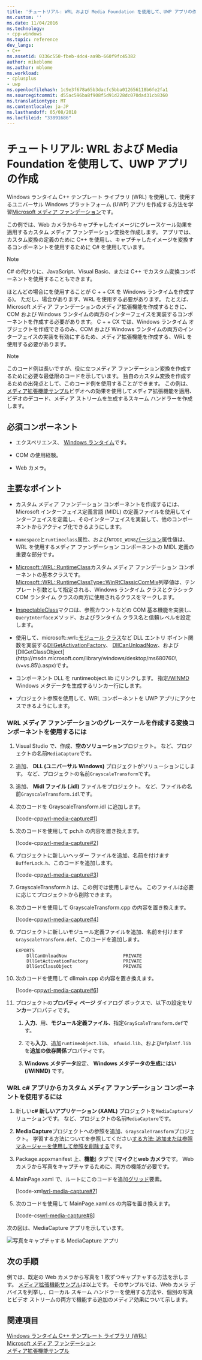 ```yaml
---
title: 'チュートリアル: WRL および Media Foundation を使用して、UWP アプリの作成 |Microsoft ドキュメント'
ms.custom: ''
ms.date: 11/04/2016
ms.technology:
- cpp-windows
ms.topic: reference
dev_langs:
- C++
ms.assetid: 0336c550-fbeb-4dc4-aa9b-660f9fc45382
author: mikeblome
ms.author: mblome
ms.workload:
- cplusplus
- uwp
ms.openlocfilehash: 1c9e3f678a65b3dacfc5bba012656118b6fe2fa1
ms.sourcegitcommit: d55ac596ba8f908f5d91d228dc070dad31cb8360
ms.translationtype: MT
ms.contentlocale: ja-JP
ms.lasthandoff: 05/08/2018
ms.locfileid: "33891686"
---
```

# <a name="walkthrough-creating-a-uwp-app-using-wrl-and-media-foundation"></a>チュートリアル: WRL および Media Foundation を使用して、UWP アプリの作成
Windows ランタイム C++ テンプレート ライブラリ (WRL) を使用して、使用するユニバーサル Windows プラットフォーム (UWP) アプリを作成する方法を学習[Microsoft メディア ファンデーション](http://msdn.microsoft.com/library/windows/apps/ms694197)です。  
  
 この例では、Web カメラからキャプチャしたイメージにグレースケール効果を適用するカスタム メディア ファンデーション変換を作成します。 アプリでは、カスタム変換の定義のために C++ を使用し、キャプチャしたイメージを変換するコンポーネントを使用するために C# を使用しています。  
  
> [!NOTE]
>  C# の代わりに、JavaScript、Visual Basic、または C++ でカスタム変換コンポーネントを使用することもできます。  
  

 ほとんどの場合にを使用することが C + + CX を Windows ランタイムを作成する)。 ただし、場合があります、WRL を使用する必要があります。 たとえば、Microsoft メディア ファンデーションのメディア拡張機能を作成するときに、COM および Windows ランタイムの両方のインターフェイスを実装するコンポーネントを作成する必要があります。 C + + CX では、Windows ランタイム オブジェクトを作成できるのみ、COM および Windows ランタイムの両方のインターフェイスの実装を有効にするため、メディア拡張機能を作成する、WRL を使用する必要があります。  

  
> [!NOTE]
>  このコード例は長いですが、役に立つメディア ファンデーション変換を作成するために必要な最低限のコードを示しています。 独自のカスタム変換を作成するための出発点として、このコード例を使用することができます。 この例は、[メディア拡張機能サンプル](http://code.msdn.microsoft.com/windowsapps/Media-extensions-sample-7b466096)ビデオへの効果を使用してメディア拡張機能を適用、ビデオのデコード、メディア ストリームを生成するスキーム ハンドラーを作成します。  
  
## <a name="prerequisites"></a>必須コンポーネント  
  
-   エクスペリエンス、 [Windows ランタイム](http://msdn.microsoft.com/library/windows/apps/br211377.aspx)です。  
  
-   COM の使用経験。  
  
-   Web カメラ。  
  
## <a name="key-points"></a>主要なポイント  
  
-   カスタム メディア ファンデーション コンポーネントを作成するには、Microsoft インターフェイス定義言語 (MIDL) の定義ファイルを使用してインターフェイスを定義し、そのインターフェイスを実装して、他のコンポーネントからアクティブ化できるようにします。  
  
-   `namespace`と`runtimeclass`属性、および`NTDDI_WIN8`[バージョン](http://msdn.microsoft.com/en-us/66ac5cf3-2230-44fd-aaf6-8013e4a4ae81)属性値は、WRL を使用するメディア ファンデーション コンポーネントの MIDL 定義の重要な部分です。  
  
-   [Microsoft::WRL::RuntimeClass](../windows/runtimeclass-class.md)カスタム メディア ファンデーション コンポーネントの基本クラスです。 [Microsoft::WRL::RuntimeClassType::WinRtClassicComMix](../windows/runtimeclasstype-enumeration.md)列挙値は、テンプレート引数として指定される、Windows ランタイム クラスとクラシック COM ランタイム クラスの両方に使用されるクラスをマークします。  
  
-   [InspectableClass](../windows/inspectableclass-macro.md)マクロは、参照カウントなどの COM 基本機能を実装し、`QueryInterface`メソッド、およびランタイム クラス名と信頼レベルを設定します。  
  
-   使用して、microsoft::wrl::[モジュール クラス](https://www.microsoftonedoc.com/#/organizations/e6f6a65cf14f462597b64ac058dbe1d0/projects/3fedad16-eaf1-41a6-8f96-0c1949c68f32/containers/a3daf831-1c5f-4bbe-964d-503870caf874/tocpaths/b4acf5de-2f4c-4c8b-b5ff-9140d023ecbe/locales/en-US)など DLL エントリ ポイント関数を実装する[DllGetActivationFactory](http://msdn.microsoft.com/library/br205771.aspx)、 [DllCanUnloadNow](http://msdn.microsoft.com/library/windows/desktop/ms690368\(v=vs.85\).aspx)、および[DllGetClassObject](http://msdn.microsoft.com/library/windows/desktop/ms680760\(v=vs.85\).aspx)です。  
  
-   コンポーネント DLL を runtimeobject.lib にリンクします。 指定[/WINMD](../cppcx/compiler-and-linker-options-c-cx.md) Windows メタデータを生成するリンカー行にします。  
  
-   プロジェクト参照を使用して、WRL コンポーネントを UWP アプリにアクセスできるようにします。  
  
### <a name="to-use-the-wrl-to-create-the-media-foundation-grayscale-transform-component"></a>WRL メディア ファンデーションのグレースケールを作成する変換コンポーネントを使用するには  
  
1.  Visual Studio で、作成、**空のソリューション**プロジェクト。 など、プロジェクトの名前`MediaCapture`です。  
  
2.  追加、 **DLL (ユニバーサル Windows)** プロジェクトがソリューションにします。 など、プロジェクトの名前`GrayscaleTransform`です。  
  
3.  追加、 **Midl ファイル (.idl)** ファイルをプロジェクト。 など、ファイルの名前`GrayscaleTransform.idl`です。  
  
4.  次のコードを GrayscaleTransform.idl に追加します。  
  
     [!code-cpp[wrl-media-capture#1](../windows/codesnippet/CPP/walkthrough-creating-a-windows-store-app-using-wrl-and-media-foundation_1.idl)]  
  
5.  次のコードを使用して pch.h の内容を置き換えます。  
  
     [!code-cpp[wrl-media-capture#2](../windows/codesnippet/CPP/walkthrough-creating-a-windows-store-app-using-wrl-and-media-foundation_2.h)]  
  
6.  プロジェクトに新しいヘッダー ファイルを追加、名前を付けます`BufferLock.h`、このコードを追加します。  
  
     [!code-cpp[wrl-media-capture#3](../windows/codesnippet/CPP/walkthrough-creating-a-windows-store-app-using-wrl-and-media-foundation_3.h)]  
  
7.  GrayscaleTransform.h は、この例では使用しません。 このファイルは必要に応じてプロジェクトから削除できます。  
  
8.  次のコードを使用して GrayscaleTransform.cpp の内容を置き換えます。  
  
     [!code-cpp[wrl-media-capture#4](../windows/codesnippet/CPP/walkthrough-creating-a-windows-store-app-using-wrl-and-media-foundation_4.cpp)]  
  
9. プロジェクトに新しいモジュール定義ファイルを追加、名前を付けます`GrayscaleTransform.def`、このコードを追加します。  
  
   ```
   EXPORTS
       DllCanUnloadNow                     PRIVATE
       DllGetActivationFactory             PRIVATE
       DllGetClassObject                   PRIVATE
   ```   
  
10. 次のコードを使用して dllmain.cpp の内容を置き換えます。  
  
     [!code-cpp[wrl-media-capture#6](../windows/codesnippet/CPP/walkthrough-creating-a-windows-store-app-using-wrl-and-media-foundation_6.cpp)]  
  
11. プロジェクトの**プロパティ ページ** ダイアログ ボックスで、以下の設定を**リンカー**プロパティです。  
  
    1.  **入力**、用、**モジュール定義ファイル**、指定`GrayScaleTransform.def`です。  
  
    2.  でも**入力**、追加`runtimeobject.lib`、 `mfuuid.lib`、および`mfplatf.lib`を**追加の依存関係**プロパティです。  
  
    3.  **Windows メタデータ**設定、 **Windows メタデータの生成**に**はい (/WINMD)** です。  
  
### <a name="to-use-the-wrl-the-custom-media-foundation-component-from-a-c-app"></a>WRL c# アプリからカスタム メディア ファンデーション コンポーネントを使用するには  
  
1.  新しい**c# 新しいアプリケーション (XAML)** プロジェクトを`MediaCapture`ソリューションです。 など、プロジェクトの名前`MediaCapture`です。  
  
2.  **MediaCapture**プロジェクトへの参照を追加、`GrayscaleTransform`プロジェクト。 学習する方法についてを参照してください[する方法: 追加または参照マネージャーを使用して参照を削除する](/visualstudio/ide/how-to-add-or-remove-references-by-using-the-reference-manager)です。  
  
3.  Package.appxmanifest 上、**機能**] タブで [**マイク**と**web カメラ**です。 Web カメラから写真をキャプチャするために、両方の機能が必要です。  
  
4.  MainPage.xaml で、ルートにこのコードを追加[グリッド](http://msdn.microsoft.com/library/windows/apps/xaml/windows.ui.xaml.controls.grid.aspx)要素。  
  
     [!code-xml[wrl-media-capture#7](../windows/codesnippet/Xaml/walkthrough-creating-a-windows-store-app-using-wrl-and-media-foundation_7.xaml)]  
  
5.  次のコードを使用して MainPage.xaml.cs の内容を置き換えます。  
  
     [!code-cs[wrl-media-capture#8](../windows/codesnippet/CSharp/walkthrough-creating-a-windows-store-app-using-wrl-and-media-foundation_8.cs)]  
  
 次の図は、MediaCapture アプリを示しています。  
  
 ![写真をキャプチャする MediaCapture アプリ](../windows/media/wrl_media_capture.png "WRL_Media_Capture")  
  
## <a name="next-steps"></a>次の手順  
 例では、既定の Web カメラから写真を 1 枚ずつキャプチャする方法を示します。 [メディア拡張機能サンプル](http://code.msdn.microsoft.com/windowsapps/Media-extensions-sample-7b466096)は以上です。 そのサンプルでは、Web カメラ デバイスを列挙し、ローカル スキーム ハンドラーを使用する方法や、個別の写真とビデオ ストリームの両方で機能する追加のメディア効果について示します。  
  
## <a name="see-also"></a>関連項目  
 [Windows ランタイム C++ テンプレート ライブラリ (WRL)](../windows/windows-runtime-cpp-template-library-wrl.md)   
 [Microsoft メディア ファンデーション](http://msdn.microsoft.com/library/windows/apps/ms694197)   
 [メディア拡張機能サンプル](http://code.msdn.microsoft.com/windowsapps/Media-extensions-sample-7b466096)